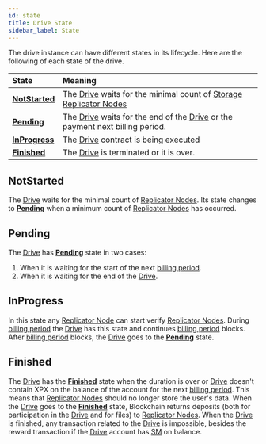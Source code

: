 ```yaml
---
id: state
title: Drive State
sidebar_label: State
---
```


The drive instance can have different states in its lifecycle. Here are the following of each state of the drive.

| State                                 | Meaning                                                                                                    |
| :------------------------------------ | :--------------------------------------------------------------------------------------------------------- |
| [**NotStarted**](state.md#notstarted) | The [Drive](overview.md) waits for the minimal count of [Storage Replicator Nodes](../../roles/replicator.md)           |
| [**Pending**](state.md#pending)       | The [Drive](overview.md) waits for the end of the [Drive](overview.md) or the payment next billing period. |
| [**InProgress**](state.md#inprogress) | The [Drive](overview.md) contract is being executed                                                        |
| [**Finished**](state.md#finished)     | The [Drive](overview.md) is terminated or it is over.                                                      |

## NotStarted

The [Drive](overview.md) waits for the minimal count of [Replicator Nodes](../../roles/replicator.md). Its state changes to [**Pending**](state.md#pending) when a minimum count of [Replicator Nodes](../../roles/replicator.md) has occurred.

## Pending

The [Drive](overview.md) has [**Pending**](state.md#pending) state in two cases:

1. When it is waiting for the start of the next [billing period](overview.md#billing-period).
2. When it is waiting for the end of the [Drive](overview.md).

## InProgress

In this state any [Replicator Node](../../roles/replicator.md) can start verify [Replicator Nodes](../../roles/replicator.md). During [billing period](overview.md#billing-period) the [Drive](overview.md) has this state and continues [billing period](overview.md#billing-period) blocks. After [billing period](overview.md#billing-period) blocks, the [Drive](overview.md) goes to the [**Pending**](state.md#pending) state.

## Finished

The [Drive](overview.md) has the [**Finished**](state.md#finished) state when the duration is over or [Drive](overview.md) doesn't contain XPX on the balance of the account for the next [billing period](overview.md#billing-period). This means that [Replicator Nodes](../../roles/replicator.md) should no longer store the user's data. When the [Drive](overview.md) goes to the [**Finished**](state.md#finished) state, Blockchain returns deposits (both for participation in the [Drive](overview.md) and for files) to [Replicator Nodes](../../roles/replicator.md). When the [Drive](overview.md) is finished, any transaction related to the [Drive](overview.md) is impossible, besides the reward transaction if the [Drive](overview.md) account has [SM](../../getting_started/economy.md#sm) on balance.
